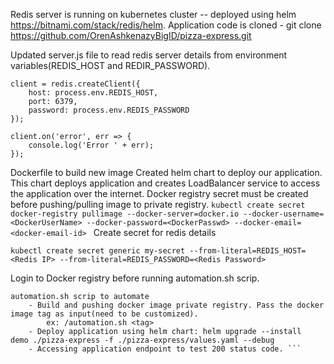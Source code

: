Redis server is running on kubernetes cluster -- deployed using helm https://bitnami.com/stack/redis/helm.
Application code is cloned - git clone https://github.com/OrenAshkenazyBigID/pizza-express.git 

Updated server.js file to read redis server details from environment variables(REDIS_HOST and REDIR_PASSWORD).

```
client = redis.createClient({
    host: process.env.REDIS_HOST,
    port: 6379,
    password: process.env.REDIS_PASSWORD
});

client.on('error', err => {
    console.log('Error ' + err);
});
```
Dockerfile to build new image
Created helm chart to deploy our application. This chart deploys application and creates LoadBalancer service to access the application over the internet.
Docker registry secret must be created before pushing/pulling image to private registry.
    ```kubectl create secret docker-registry pullimage --docker-server=docker.io --docker-username=<DockerUserName> --docker-password=<DockerPasswd> --docker-email=<docker-email-id> ```
Create secret for redis details
```
kubectl create secret generic my-secret --from-literal=REDIS_HOST=<Redis IP> --from-literal=REDIS_PASSWORD=<Redis Password>     
```
Login to Docker registry before running automation.sh scrip.     
```
automation.sh scrip to automate
    - Build and pushing docker image private registry. Pass the docker image tag as input(need to be customized).
        ex: /automation.sh <tag>
    - Deploy application using helm chart: helm upgrade --install  demo ./pizza-express -f ./pizza-express/values.yaml --debug
    - Accessing application endpoint to test 200 status code. ```
